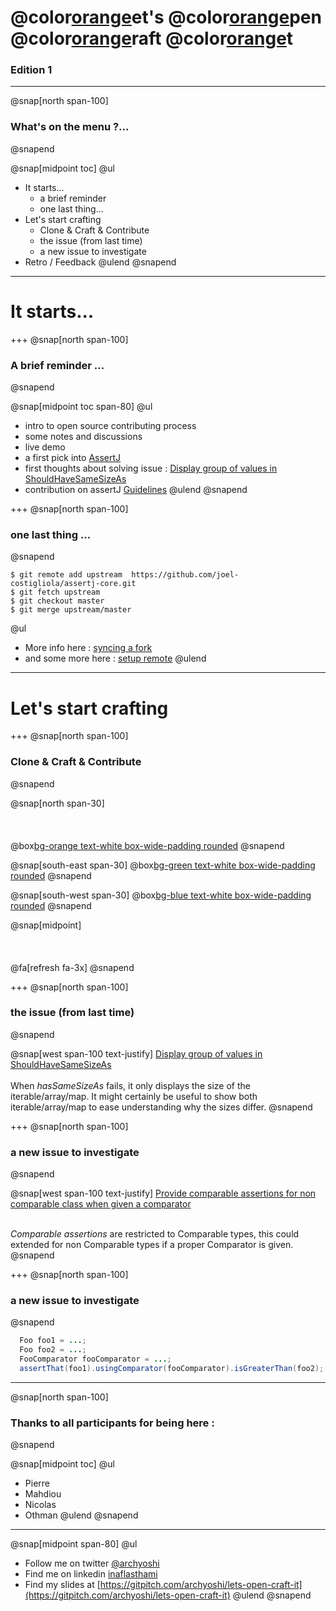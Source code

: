 # @color[orange](L)et's @color[orange](O)pen @color[orange](C)raft @color[orange](I)t
### Edition 1

---

@snap[north span-100]
### What's on the menu ?...
@snapend

@snap[midpoint toc]
@ul[](false)
* It starts...
  * a brief reminder
  * one last thing...
* Let's start crafting
  * Clone & Craft & Contribute
  * the issue (from last time)
  * a new issue to investigate
* Retro / Feedback
@ulend
@snapend
---
# It starts...

+++
@snap[north span-100]
### A brief reminder ...
@snapend

@snap[midpoint toc span-80]
@ul[](false)
  * intro to open source contributing process
  * some notes and discussions
  * live demo
  * a first pick into [AssertJ](https://github.com/joel-costigliola/assertj-core)
  * first thoughts about solving issue : [Display group of values in ShouldHaveSameSizeAs](https://github.com/joel-costigliola/assertj-core/issues/1522)
  * contribution on assertJ [Guidelines](https://github.com/joel-costigliola/assertj-core/blob/master/CONTRIBUTING.md)
@ulend
@snapend

+++
@snap[north span-100]
### one last thing ...
@snapend

```shell
$ git remote add upstream  https://github.com/joel-costigliola/assertj-core.git
$ git fetch upstream
$ git checkout master
$ git merge upstream/master
```
@ul[](false)
* More info here : [syncing a fork](https://help.github.com/en/articles/syncing-a-fork)
* and some more here : [setup remote](https://www.neonscience.org/git-setup-remote)
@ulend

---

# Let's start crafting

+++
@snap[north span-100]
### Clone & Craft & Contribute
@snapend

@snap[north span-30]
<br><br>
<br><br>
@box[bg-orange text-white box-wide-padding rounded](#__Clone__)
@snapend

@snap[south-east span-30]
@box[bg-green text-white box-wide-padding rounded](#__Craft__)
@snapend

@snap[south-west span-30]
@box[bg-blue text-white box-wide-padding rounded](#__Contribute__)
@snapend

@snap[midpoint]
<br><br>
<br><br>
@fa[refresh fa-3x]
@snapend

+++
@snap[north span-100]
### the issue (from last time)
@snapend

@snap[west span-100 text-justify]
[Display group of values in ShouldHaveSameSizeAs](https://github.com/joel-costigliola/assertj-core/issues/1522)
<br /><br />
When *hasSameSizeAs* fails, it only displays the size of the iterable/array/map. It might certainly be useful to show both iterable/array/map to ease understanding why the sizes differ.
@snapend

+++
@snap[north span-100]
### a new issue to investigate
@snapend

@snap[west span-100 text-justify]
[Provide comparable assertions for non comparable class when given a comparator](https://github.com/joel-costigliola/assertj-core/issues/1492)
<br /><br />

*Comparable assertions* are restricted to Comparable types, this could extended for non Comparable types if a proper Comparator is given.
@snapend

+++
@snap[north span-100]
### a new issue to investigate
@snapend

```java
  Foo foo1 = ...;
  Foo foo2 = ...;
  FooComparator fooComparator = ...;
  assertThat(foo1).usingComparator(fooComparator).isGreaterThan(foo2);
```
---
@snap[north span-100]
### Thanks to all participants for being here :
@snapend

@snap[midpoint toc]
@ul[](false)
* Pierre
* Mahdiou
* Nicolas
* Othman
@ulend
@snapend

---

@snap[midpoint span-80]
@ul[](false)
- Follow me on twitter [@archyoshi](http://twitter.com/archYoshi)
- Find me on linkedin [inaflasthami](https://www.linkedin.com/in/inaflasthami/)
- Find my slides at [https://gitpitch.com/archyoshi/lets-open-craft-it](https://gitpitch.com/archyoshi/lets-open-craft-it)
@ulend
@snapend
